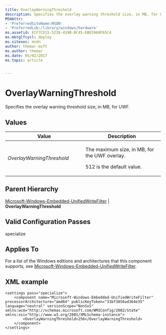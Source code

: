 ```yaml
---
title: OverlayWarningThreshold
description: Specifies the overlay warning threshold size, in MB, for UWF.
MSHAttr:
- 'PreferredSiteName:MSDN'
- 'PreferredLib:/library/windows/hardware'
ms.assetid: ECF7CD15-5238-439B-BC45-EBE5968F65C4
ms.mktglfcycl: deploy
ms.sitesec: msdn
author: themar-msft
ms.author: themar
ms.date: 05/02/2017
ms.topic: article


---
```


# OverlayWarningThreshold


Specifies the overlay warning threshold size, in MB, for UWF.

## Values


<table>
<colgroup>
<col width="50%" />
<col width="50%" />
</colgroup>
<thead>
<tr class="header">
<th>Value</th>
<th>Description</th>
</tr>
</thead>
<tbody>
<tr class="odd">
<td><p><em>OverlayWarningThreshold</em></p></td>
<td><p>The maximum size, in MB, for the UWF overlay.</p>
<p>512 is the default value.</p></td>
</tr>
</tbody>
</table>

 

## Parent Hierarchy


[Microsoft-Windows-Embedded-UnifiedWriteFilter](microsoft-windows-embedded-unifiedwritefilter.md) | **OverlayWarningThreshold**

## Valid Configuration Passes


specialize

## Applies To


For a list of the Windows editions and architectures that this component supports, see [Microsoft-Windows-Embedded-UnifiedWriteFilter](microsoft-windows-embedded-unifiedwritefilter.md).

## XML example


```
<settings pass="specialize">
    <component name="Microsoft-Windows-Embedded-UnifiedWriteFilter" processorArchitecture="amd64" publicKeyToken="31bf3856ad364e35" language="neutral" versionScope="NonSxS" xmlns:wcm="http://schemas.microsoft.com/WMIConfig/2002/State" xmlns:xsi="http://www.w3.org/2001/XMLSchema-instance">
        <OverlayWarningThreshold>256</OverlayWarningThreshold>
    </component>
</settings>
```

 

 






